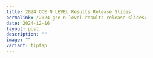 ```yaml
---
title: 2024 GCE N LEVEL Results Release Slides
permalink: /2024-gce-n-level-results-release-slides/
date: 2024-12-16
layout: post
description: ""
image: ""
variant: tiptap
---
```


